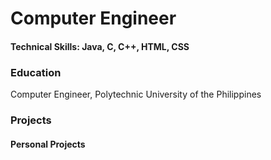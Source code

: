 # Computer Engineer

#### Technical Skills: Java, C, C++, HTML, CSS

### Education
Computer Engineer, Polytechnic University of the Philippines

### Projects
#### Personal Projects
